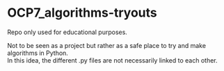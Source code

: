 # OCP7_algorithms-tryouts

Repo only used for educational purposes.</br>

Not to be seen as a project but rather as a safe place to try and make algorithms in Python.</br>
In this idea, the different .py files are not necessarily linked to each other.